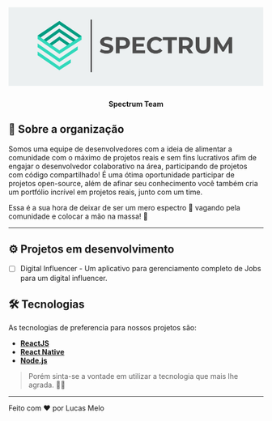 <h1 align="center">
    <img alt="Spectrum" title="#Spectrum" src="./assets/banner.png" />
</h1>

<h4 align="center"> 
	Spectrum Team
</h4>

## 🌌 Sobre a organização

Somos uma equipe de desenvolvedores com a ideia de alimentar a comunidade com o máximo de projetos reais e sem fins lucrativos afim de engajar o desenvolvedor colaborativo na área, participando de projetos com código compartilhado! É uma ótima oportunidade participar de projetos open-source, além de afinar seu conhecimento você também cria um portfólio incrível em projetos reais, junto com um time.

Essa é a sua hora de deixar de ser um mero espectro 👻 vagando pela comunidade e colocar a mão na massa! 💪

---

## ⚙️ Projetos em desenvolvimento

- [ ] Digital Influencer - Um aplicativo para gerenciamento completo de Jobs para um digital influencer.


## 🛠 Tecnologias

As tecnologias de preferencia para nossos projetos são:

-   **[ReactJS](https://github.com/facebook/react)**
-   **[React Native](https://github.com/facebook/react-native)**
-   **[Node.js](https://github.com/nodejs/node)**

> Porém sinta-se a vontade em utilizar a tecnologia que mais lhe agrada. 👨‍🚀

---

Feito com ❤️ por Lucas Melo